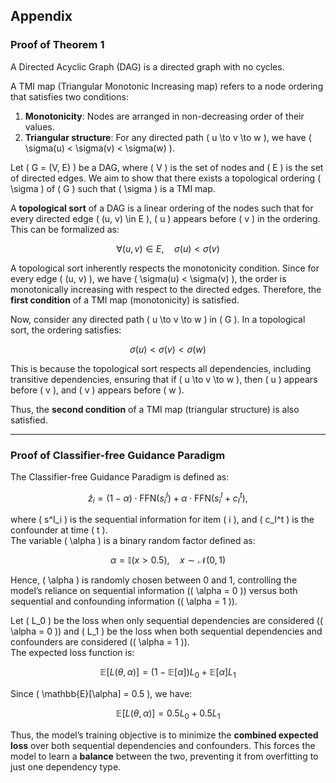 ## Appendix

### Proof of Theorem 1

A Directed Acyclic Graph (DAG) is a directed graph with no cycles.

A TMI map (Triangular Monotonic Increasing map) refers to a node ordering that satisfies two conditions:

1. **Monotonicity**: Nodes are arranged in non-decreasing order of their values.
2. **Triangular structure**: For any directed path \( u \to v \to w \), we have \( \sigma(u) < \sigma(v) < \sigma(w) \).

Let \( G = (V, E) \) be a DAG, where \( V \) is the set of nodes and \( E \) is the set of directed edges. We aim to show that there exists a topological ordering \( \sigma \) of \( G \) such that \( \sigma \) is a TMI map.

A **topological sort** of a DAG is a linear ordering of the nodes such that for every directed edge \( (u, v) \in E \), \( u \) appears before \( v \) in the ordering. This can be formalized as:

$$
\forall (u, v) \in E,\quad \sigma(u) < \sigma(v)
$$

A topological sort inherently respects the monotonicity condition. Since for every edge \( (u, v) \), we have \( \sigma(u) < \sigma(v) \), the order is monotonically increasing with respect to the directed edges. Therefore, the **first condition** of a TMI map (monotonicity) is satisfied.

Now, consider any directed path \( u \to v \to w \) in \( G \). In a topological sort, the ordering satisfies:

$$
\sigma(u) < \sigma(v) < \sigma(w)
$$

This is because the topological sort respects all dependencies, including transitive dependencies, ensuring that if \( u \to v \to w \), then \( u \) appears before \( v \), and \( v \) appears before \( w \).

Thus, the **second condition** of a TMI map (triangular structure) is also satisfied.

---

### Proof of Classifier-free Guidance Paradigm

The Classifier-free Guidance Paradigm is defined as:

$$
\hat{z}_i = (1-\alpha) \cdot \mathsf{FFN}(s^I_i) + \alpha \cdot \mathsf{FFN}(s^I_i + c_I^t),
$$

where \( s^I_i \) is the sequential information for item \( i \), and \( c_I^t \) is the confounder at time \( t \).  
The variable \( \alpha \) is a binary random factor defined as:

$$
\alpha = \mathbb{I}(x > 0.5),\quad x \sim \mathcal{N}(0, 1)
$$

Hence, \( \alpha \) is randomly chosen between 0 and 1, controlling the model’s reliance on sequential information (\( \alpha = 0 \)) versus both sequential and confounding information (\( \alpha = 1 \)).

Let \( L_0 \) be the loss when only sequential dependencies are considered (\( \alpha = 0 \)) and \( L_1 \) be the loss when both sequential dependencies and confounders are considered (\( \alpha = 1 \)).  
The expected loss function is:

$$
\mathbb{E}[L(\theta, \alpha)] = (1 - \mathbb{E}[\alpha]) L_0 + \mathbb{E}[\alpha] L_1
$$

Since \( \mathbb{E}[\alpha] = 0.5 \), we have:

$$
\mathbb{E}[L(\theta, \alpha)] = 0.5 L_0 + 0.5 L_1
$$

Thus, the model’s training objective is to minimize the **combined expected loss** over both sequential dependencies and confounders. This forces the model to learn a **balance** between the two, preventing it from overfitting to just one dependency type.
